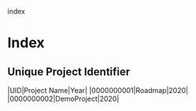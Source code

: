 index
# Index

## Unique Project Identifier

|UID|Project Name|Year|
|0000000001|Roadmap|2020|
|0000000002|DemoProject|2020|
